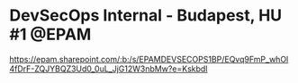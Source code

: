 # DevSecOps Internal - Budapest, HU #1 @EPAM
https://epam.sharepoint.com/:b:/s/EPAMDEVSECOPS1BP/EQvq9FmP_whOl4fDrF-ZQJYBQZ3Ud0_0uL_JjG12W3nbMw?e=KskbdI
